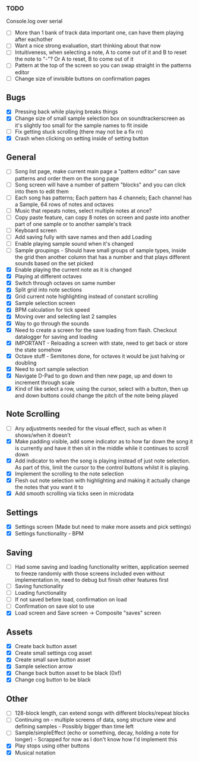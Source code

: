 ### TODO

Console.log over serial

-   [ ] More than 1 bank of track data important one, can have them playing after eachother
-   [ ] Want a nice strong evaluation, start thinking about that now
-   [ ] Intuitiveness, when selecting a note, A to come out of it and B to reset the note to "-"? Or A to reset, B to come out of it
-   [ ] Pattern at the top of the screen so you can swap straight in the patterns editor
-   [ ] Change size of invisible buttons on confirmation pages

## Bugs

-   [x] Pressing back while playing breaks things
-   [x] Change size of small sample selection box on soundtrackerscreen as it's slightly too small for the sample names to fit inside
-   [ ] Fix getting stuck scrolling (there may not be a fix rn)
-   [x] Crash when clicking on setting inside of setting button

## General

-   [ ] Song list page, make current main page a "pattern editor" can save patterns and order them on the song page
-   [ ] Song screen will have a number of pattern "blocks" and you can click into them to edit them
-   [ ] Each song has patterns; Each pattern has 4 channels; Each channel has a Sample, 64 rows of notes and octaves
-   [ ] Music that repeats notes, select multiple notes at once?
-   [ ] Copy paste feature, can copy 8 notes on screen and paste into another part of one sample or to another sample's track
-   [ ] Keyboard screen
-   [ ] Add saving fully with save names and then add Loading
-   [ ] Enable playing sample sound when it's changed
-   [ ] Sample groupings - Should have small groups of sample types, inside the grid then another column that has a number and that plays different sounds based on the set picked
-   [x] Enable playing the current note as it is changed
-   [x] Playing at different octaves
-   [x] Switch through octaves on same number
-   [x] Split grid into note sections
-   [x] Grid current note highlighting instead of constant scrolling
-   [x] Sample selection screen
-   [x] BPM calculation for tick speed
-   [x] Moving over and selecting last 2 samples
-   [x] Way to go through the sounds
-   [x] Need to create a screen for the save loading from flash. Checkout datalogger for saving and loading
-   [x] IMPORTANT - Reloading a screen with state, need to get back or store the state somehow
-   [x] Octave stuff - Semitones done, for octaves it would be just halving or doubling
-   [x] Need to sort sample selection
-   [x] Navigate D-Pad to go down and then new page, up and down to increment through scale
-   [x] Kind of like select a row, using the cursor, select with a button, then up and down buttons could change the pitch of the note being played

## Note Scrolling

-   [ ] Any adjustments needed for the visual effect, such as when it shows/when it doesn't
-   [x] Make padding visible, add some indicator as to how far down the song it is currently and have it then sit in the middle while it continues to scroll down
-   [x] Add indicator to when the song is playing instead of just note selection. As part of this, limit the cursor to the control buttons whilst it is playing.
-   [x] Implement the scrolling to the note selection
-   [x] Flesh out note selection with highlighting and making it actually change the notes that you want it to
-   [x] Add smooth scrolling via ticks seen in microdata

## Settings

-   [x] Settings screen (Made but need to make more assets and pick settings)
-   [x] Settings functionality - BPM

## Saving

-   [ ] Had some saving and loading functionality written, application seemed to freeze randomly with those screens included even without implementation in, need to debug but finish other features first
-   [ ] Saving functionality
-   [ ] Loading functionality
-   [ ] If not saved before load, confirmation on load
-   [ ] Confirmation on save slot to use
-   [x] Load screen and Save screen -> Composite "saves" screen

## Assets

-   [x] Create back button asset
-   [x] Create small settings cog asset
-   [x] Create small save button asset
-   [x] Sample selection arrow
-   [x] Change back button asset to be black (0xf)
-   [x] Change cog button to be black

## Other

-   [ ] 128-block length, can extend songs with different blocks/repeat blocks
-   [ ] Continuing on - multiple screens of data, song structure view and defining samples - Possibly bigger than time left
-   [ ] Sample/simpleEffect (echo or something, decay, holding a note for longer) - Scrapped for now as I don't know how I'd implement this
-   [x] Play stops using other buttons
-   [x] Musical notation
